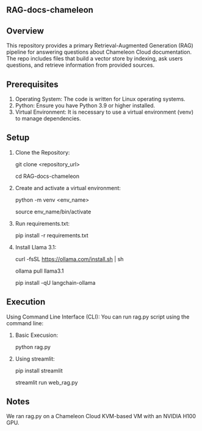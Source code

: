 RAG-docs-chameleon
--------------------------------------------------------------------------------------------------
Overview
--------------------------------------------------------------------------------------------------
This repository provides a primary Retrieval-Augmented Generation (RAG) pipeline for answering questions about Chameleon Cloud documentation. The repo includes files that build a vector store by indexing, ask users questions, and retrieve information from provided sources. 

Prerequisites
--------------------------------------------------------------------------------------------------
1. Operating System: The code is written for Linux operating systems.
2. Python: Ensure you have Python 3.9 or higher installed.
3. Virtual Environment: It is necessary to use a virtual environment (venv) to manage dependencies.

Setup
-------------------------------------------------------------------------------------------------
1. Clone the Repository:

    git clone <repository_url>

    cd RAG-docs-chameleon

2. Create and activate a virtual environment:
 
    python -m venv <env_name>

    source env_name/bin/activate
    
3. Run requirements.txt:

    pip install -r requirements.txt

4. Install Llama 3.1:

    curl -fsSL https://ollama.com/install.sh | sh

    ollama pull llama3.1

    pip install -qU langchain-ollama
    
Execution
-------------------------------------------------------------------------------------------------
Using Command Line Interface (CLI):
You can run rag.py script using the command line:

1. Basic Execusion:
 
    python rag.py

2. Using streamlit:

    pip install streamlit
 
    streamlit run web_rag.py

Notes
-------------------------------------------------------------------------------------------------
We ran rag.py on a Chameleon Cloud KVM-based VM with an NVIDIA H100 GPU.  

